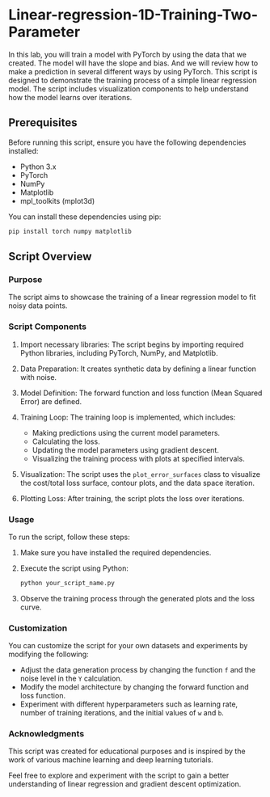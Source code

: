 # Linear-regression-1D-Training-Two-Parameter
In this lab, you will train a model with PyTorch by using the data that we created. The model will have the slope and bias. And we will review how to make a prediction in several different ways by using PyTorch.
This script is designed to demonstrate the training process of a simple linear regression model. The script includes visualization components to help understand how the model learns over iterations.

## Prerequisites

Before running this script, ensure you have the following dependencies installed:

- Python 3.x
- PyTorch
- NumPy
- Matplotlib
- mpl_toolkits (mplot3d)

You can install these dependencies using pip:

```bash
pip install torch numpy matplotlib
```

## Script Overview

### Purpose

The script aims to showcase the training of a linear regression model to fit noisy data points.

### Script Components

1. Import necessary libraries: The script begins by importing required Python libraries, including PyTorch, NumPy, and Matplotlib.

2. Data Preparation: It creates synthetic data by defining a linear function with noise.

3. Model Definition: The forward function and loss function (Mean Squared Error) are defined.

4. Training Loop: The training loop is implemented, which includes:
   - Making predictions using the current model parameters.
   - Calculating the loss.
   - Updating the model parameters using gradient descent.
   - Visualizing the training process with plots at specified intervals.

5. Visualization: The script uses the `plot_error_surfaces` class to visualize the cost/total loss surface, contour plots, and the data space iteration.

6. Plotting Loss: After training, the script plots the loss over iterations.

### Usage

To run the script, follow these steps:

1. Make sure you have installed the required dependencies.

2. Execute the script using Python:

   ```bash
   python your_script_name.py
   ```

3. Observe the training process through the generated plots and the loss curve.

### Customization

You can customize the script for your own datasets and experiments by modifying the following:

- Adjust the data generation process by changing the function `f` and the noise level in the `Y` calculation.
- Modify the model architecture by changing the forward function and loss function.
- Experiment with different hyperparameters such as learning rate, number of training iterations, and the initial values of `w` and `b`.

### Acknowledgments

This script was created for educational purposes and is inspired by the work of various machine learning and deep learning tutorials.

Feel free to explore and experiment with the script to gain a better understanding of linear regression and gradient descent optimization.
